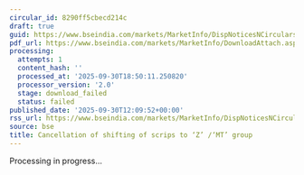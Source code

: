 ```yaml
---
circular_id: 8290ff5cbecd214c
draft: true
guid: https://www.bseindia.com/markets/MarketInfo/DispNoticesNCirculars.aspx?Noticeid={5AC7EE3E-FC08-4FC9-9ED2-C3F5C9A841B4}&noticeno=20250930-32&dt=09/30/2025&icount=32&totcount=114&flag=0
pdf_url: https://www.bseindia.com/markets/MarketInfo/DownloadAttach.aspx?id=20250930-32&attachedId=
processing:
  attempts: 1
  content_hash: ''
  processed_at: '2025-09-30T18:50:11.250820'
  processor_version: '2.0'
  stage: download_failed
  status: failed
published_date: '2025-09-30T12:09:52+00:00'
rss_url: https://www.bseindia.com/markets/MarketInfo/DispNoticesNCirculars.aspx?Noticeid={5AC7EE3E-FC08-4FC9-9ED2-C3F5C9A841B4}&noticeno=20250930-32&dt=09/30/2025&icount=32&totcount=114&flag=0
source: bse
title: Cancellation of shifting of scrips to ‘Z’ /‘MT’ group
---
```


Processing in progress...